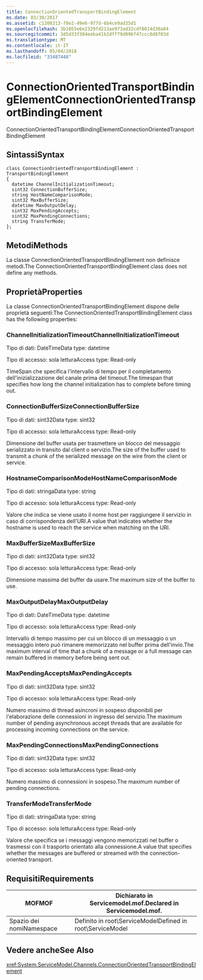 ```yaml
---
title: ConnectionOrientedTransportBindingElement
ms.date: 03/30/2017
ms.assetid: c1308313-f0e2-49e6-977d-6b4ce9ad35d1
ms.openlocfilehash: 3b1055e6e2329fd213ae973ad32cdf8014d30a04
ms.sourcegitcommit: 3d5d33f384eeba41b2dff79d096f47ccc8d8f03d
ms.translationtype: MT
ms.contentlocale: it-IT
ms.lasthandoff: 05/04/2018
ms.locfileid: "33487448"
---
```

# <a name="connectionorientedtransportbindingelement"></a><span data-ttu-id="f7721-102">ConnectionOrientedTransportBindingElement</span><span class="sxs-lookup"><span data-stu-id="f7721-102">ConnectionOrientedTransportBindingElement</span></span>
<span data-ttu-id="f7721-103">ConnectionOrientedTransportBindingElement</span><span class="sxs-lookup"><span data-stu-id="f7721-103">ConnectionOrientedTransportBindingElement</span></span>  
  
## <a name="syntax"></a><span data-ttu-id="f7721-104">Sintassi</span><span class="sxs-lookup"><span data-stu-id="f7721-104">Syntax</span></span>  
  
```  
class ConnectionOrientedTransportBindingElement : TransportBindingElement  
{  
  datetime ChannelInitializationTimeout;  
  sint32 ConnectionBufferSize;  
  string HostNameComparisonMode;  
  sint32 MaxBufferSize;  
  datetime MaxOutputDelay;  
  sint32 MaxPendingAccepts;  
  sint32 MaxPendingConnections;  
  string TransferMode;  
};  
```  
  
## <a name="methods"></a><span data-ttu-id="f7721-105">Metodi</span><span class="sxs-lookup"><span data-stu-id="f7721-105">Methods</span></span>  
 <span data-ttu-id="f7721-106">La classe ConnectionOrientedTransportBindingElement non definisce metodi.</span><span class="sxs-lookup"><span data-stu-id="f7721-106">The ConnectionOrientedTransportBindingElement class does not define any methods.</span></span>  
  
## <a name="properties"></a><span data-ttu-id="f7721-107">Proprietà</span><span class="sxs-lookup"><span data-stu-id="f7721-107">Properties</span></span>  
 <span data-ttu-id="f7721-108">La classe ConnectionOrientedTransportBindingElement dispone delle proprietà seguenti:</span><span class="sxs-lookup"><span data-stu-id="f7721-108">The ConnectionOrientedTransportBindingElement class has the following properties:</span></span>  
  
### <a name="channelinitializationtimeout"></a><span data-ttu-id="f7721-109">ChannelInitializationTimeout</span><span class="sxs-lookup"><span data-stu-id="f7721-109">ChannelInitializationTimeout</span></span>  
 <span data-ttu-id="f7721-110">Tipo di dati: DateTime</span><span class="sxs-lookup"><span data-stu-id="f7721-110">Data type: datetime</span></span>  
  
 <span data-ttu-id="f7721-111">Tipo di accesso: sola lettura</span><span class="sxs-lookup"><span data-stu-id="f7721-111">Access type: Read-only</span></span>  
  
 <span data-ttu-id="f7721-112">TimeSpan che specifica l'intervallo di tempo per il completamento dell'inizializzazione del canale prima del timeout.</span><span class="sxs-lookup"><span data-stu-id="f7721-112">The timespan that specifies how long the channel initialization has to complete before timing out.</span></span>  
  
### <a name="connectionbuffersize"></a><span data-ttu-id="f7721-113">ConnectionBufferSize</span><span class="sxs-lookup"><span data-stu-id="f7721-113">ConnectionBufferSize</span></span>  
 <span data-ttu-id="f7721-114">Tipo di dati: sint32</span><span class="sxs-lookup"><span data-stu-id="f7721-114">Data type: sint32</span></span>  
  
 <span data-ttu-id="f7721-115">Tipo di accesso: sola lettura</span><span class="sxs-lookup"><span data-stu-id="f7721-115">Access type: Read-only</span></span>  
  
 <span data-ttu-id="f7721-116">Dimensione del buffer usata per trasmettere un blocco del messaggio serializzato in transito dal client o servizio.</span><span class="sxs-lookup"><span data-stu-id="f7721-116">The size of the buffer used to transmit a chunk of the serialized message on the wire from the client or service.</span></span>  
  
### <a name="hostnamecomparisonmode"></a><span data-ttu-id="f7721-117">HostnameComparisonMode</span><span class="sxs-lookup"><span data-stu-id="f7721-117">HostNameComparisonMode</span></span>  
 <span data-ttu-id="f7721-118">Tipo di dati: stringa</span><span class="sxs-lookup"><span data-stu-id="f7721-118">Data type: string</span></span>  
  
 <span data-ttu-id="f7721-119">Tipo di accesso: sola lettura</span><span class="sxs-lookup"><span data-stu-id="f7721-119">Access type: Read-only</span></span>  
  
 <span data-ttu-id="f7721-120">Valore che indica se viene usato il nome host per raggiungere il servizio in caso di corrispondenza dell'URI.</span><span class="sxs-lookup"><span data-stu-id="f7721-120">A value that indicates whether the hostname is used to reach the service when matching on the URI.</span></span>  
  
### <a name="maxbuffersize"></a><span data-ttu-id="f7721-121">MaxBufferSize</span><span class="sxs-lookup"><span data-stu-id="f7721-121">MaxBufferSize</span></span>  
 <span data-ttu-id="f7721-122">Tipo di dati: sint32</span><span class="sxs-lookup"><span data-stu-id="f7721-122">Data type: sint32</span></span>  
  
 <span data-ttu-id="f7721-123">Tipo di accesso: sola lettura</span><span class="sxs-lookup"><span data-stu-id="f7721-123">Access type: Read-only</span></span>  
  
 <span data-ttu-id="f7721-124">Dimensione massima del buffer da usare.</span><span class="sxs-lookup"><span data-stu-id="f7721-124">The maximum size of the buffer to use.</span></span>  
  
### <a name="maxoutputdelay"></a><span data-ttu-id="f7721-125">MaxOutputDelay</span><span class="sxs-lookup"><span data-stu-id="f7721-125">MaxOutputDelay</span></span>  
 <span data-ttu-id="f7721-126">Tipo di dati: DateTime</span><span class="sxs-lookup"><span data-stu-id="f7721-126">Data type: datetime</span></span>  
  
 <span data-ttu-id="f7721-127">Tipo di accesso: sola lettura</span><span class="sxs-lookup"><span data-stu-id="f7721-127">Access type: Read-only</span></span>  
  
 <span data-ttu-id="f7721-128">Intervallo di tempo massimo per cui un blocco di un messaggio o un messaggio intero può rimanere memorizzato nel buffer prima dell'invio.</span><span class="sxs-lookup"><span data-stu-id="f7721-128">The maximum interval of time that a chunk of a message or a full message can remain buffered in memory before being sent out.</span></span>  
  
### <a name="maxpendingaccepts"></a><span data-ttu-id="f7721-129">MaxPendingAccepts</span><span class="sxs-lookup"><span data-stu-id="f7721-129">MaxPendingAccepts</span></span>  
 <span data-ttu-id="f7721-130">Tipo di dati: sint32</span><span class="sxs-lookup"><span data-stu-id="f7721-130">Data type: sint32</span></span>  
  
 <span data-ttu-id="f7721-131">Tipo di accesso: sola lettura</span><span class="sxs-lookup"><span data-stu-id="f7721-131">Access type: Read-only</span></span>  
  
 <span data-ttu-id="f7721-132">Numero massimo di thread asincroni in sospeso disponibili per l'elaborazione delle connessioni in ingresso del servizio.</span><span class="sxs-lookup"><span data-stu-id="f7721-132">The maximum number of pending asynchronous accept threads that are available for processing incoming connections on the service.</span></span>  
  
### <a name="maxpendingconnections"></a><span data-ttu-id="f7721-133">MaxPendingConnections</span><span class="sxs-lookup"><span data-stu-id="f7721-133">MaxPendingConnections</span></span>  
 <span data-ttu-id="f7721-134">Tipo di dati: sint32</span><span class="sxs-lookup"><span data-stu-id="f7721-134">Data type: sint32</span></span>  
  
 <span data-ttu-id="f7721-135">Tipo di accesso: sola lettura</span><span class="sxs-lookup"><span data-stu-id="f7721-135">Access type: Read-only</span></span>  
  
 <span data-ttu-id="f7721-136">Numero massimo di connessioni in sospeso.</span><span class="sxs-lookup"><span data-stu-id="f7721-136">The maximum number of pending connections.</span></span>  
  
### <a name="transfermode"></a><span data-ttu-id="f7721-137">TransferMode</span><span class="sxs-lookup"><span data-stu-id="f7721-137">TransferMode</span></span>  
 <span data-ttu-id="f7721-138">Tipo di dati: stringa</span><span class="sxs-lookup"><span data-stu-id="f7721-138">Data type: string</span></span>  
  
 <span data-ttu-id="f7721-139">Tipo di accesso: sola lettura</span><span class="sxs-lookup"><span data-stu-id="f7721-139">Access type: Read-only</span></span>  
  
 <span data-ttu-id="f7721-140">Valore che specifica se i messaggi vengono memorizzati nel buffer o trasmessi con il trasporto orientato alla connessione.</span><span class="sxs-lookup"><span data-stu-id="f7721-140">A value that specifies whether the messages are buffered or streamed with the connection-oriented transport.</span></span>  
  
## <a name="requirements"></a><span data-ttu-id="f7721-141">Requisiti</span><span class="sxs-lookup"><span data-stu-id="f7721-141">Requirements</span></span>  
  
|<span data-ttu-id="f7721-142">MOF</span><span class="sxs-lookup"><span data-stu-id="f7721-142">MOF</span></span>|<span data-ttu-id="f7721-143">Dichiarato in Servicemodel.mof.</span><span class="sxs-lookup"><span data-stu-id="f7721-143">Declared in Servicemodel.mof.</span></span>|  
|---------|-----------------------------------|  
|<span data-ttu-id="f7721-144">Spazio dei nomi</span><span class="sxs-lookup"><span data-stu-id="f7721-144">Namespace</span></span>|<span data-ttu-id="f7721-145">Definito in root\ServiceModel</span><span class="sxs-lookup"><span data-stu-id="f7721-145">Defined in root\ServiceModel</span></span>|  
  
## <a name="see-also"></a><span data-ttu-id="f7721-146">Vedere anche</span><span class="sxs-lookup"><span data-stu-id="f7721-146">See Also</span></span>  
 <xref:System.ServiceModel.Channels.ConnectionOrientedTransportBindingElement>
